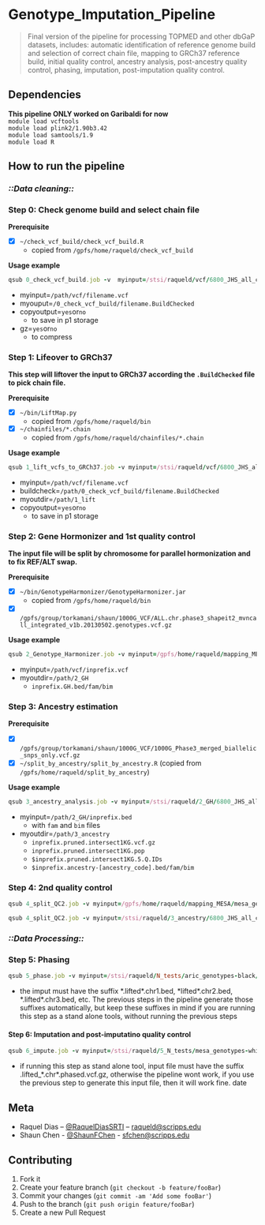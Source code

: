 # Genotype_Imputation_Pipeline
> Final version of the pipeline for processing TOPMED and other dbGaP datasets, includes: 
automatic identification of reference genome build and selection of correct chain file, mapping to GRCh37 reference build, initial quality control, ancestry analysis, post-ancestry quality control, phasing, imputation, post-imputation quality control.
  
  
## Dependencies

__This pipeline ONLY worked on Garibaldi for now__  
```module load vcftools```  
```module load plink2/1.90b3.42```  
```module load samtools/1.9```  
```module load R```  



## How to run the pipeline
### *::Data cleaning::*
### Step 0: Check genome build and select chain file

__Prerequisite__  

- [x] `~/check_vcf_build/check_vcf_build.R`  
    * copied from `/gpfs/home/raqueld/check_vcf_build`

__Usage example__ 
 
```ruby
qsub 0_check_vcf_build.job -v  myinput=/stsi/raqueld/vcf/6800_JHS_all_chr_sampleID_c2.vcf,myoutput=/stsi/raqueld/0_check_vcf_build/6800_JHS_all_chr_sampleID_c2.BuildChecked,copyoutput=yes,gz=yes -N 0_6800_JHS_all_chr_sampleID_c2
```

* myinput=`/path/vcf/filename.vcf`  
* myouput=`/0_check_vcf_build/filename.BuildChecked`  
* copyoutput=`yes`or`no`  
    * to save in p1 storage  
* gz=`yes`or`no`  
    * to compress  


### Step 1: Lifeover to GRCh37
__This step will liftover the input to GRCh37 according the `.BuildChecked` file to pick chain file.__  

__Prerequisite__  

- [x] `~/bin/LiftMap.py`
    * copied from `/gpfs/home/raqueld/bin`
- [x] `~/chainfiles/*.chain`
    * copied from `/gpfs/home/raqueld/chainfiles/*.chain`
    
__Usage example__ 
 
```ruby
qsub 1_lift_vcfs_to_GRCh37.job -v myinput=/stsi/raqueld/vcf/6800_JHS_all_chr_sampleID_c2.vcf,buildcheck=/stsi/raqueld/0_check_vcf_build/6800_JHS_all_chr_sampleID_c2.BuildChecked,myoutdir=/stsi/raqueld/1_lift,copyoutput=yes -N 1_6800_JHS_all_chr_sampleID_c2
```

* myinput=`/path/vcf/filename.vcf`
* buildcheck=`/path/0_check_vcf_build/filename.BuildChecked`
* myoutdir=`/path/1_lift`
* copyoutput=`yes`or`no`
    * to save in p1 storage


### Step 2: Gene Hormonizer and 1st quality control
__The input file will be split by chromosome for parallel hormonization and to fix REF/ALT swap.__

__Prerequisite__  
- [x] `~/bin/GenotypeHarmonizer/GenotypeHarmonizer.jar`
    * copied from `/gpfs/home/raqueld/bin`
- [x] `/gpfs/group/torkamani/shaun/1000G_VCF/ALL.chr.phase3_shapeit2_mvncall_integrated_v1b.20130502.genotypes.vcf.gz`

__Usage example__ 
```ruby
qsub 2_Genotype_Harmonizer.job -v myinput=/gpfs/home/raqueld/mapping_MESA/mesa_genotypes-black.lifted_NCBI36_to_GRCh37.bed,myoutdir=/gpfs/home/raqueld/mapping_MESA -N 2_N_GH.mesa_genotypes-black
```
* myinput=`/path/vcf/inprefix.vcf`   
* myoutdir=`/path/2_GH`
    * `inprefix.GH.bed/fam/bim`


### Step 3: Ancestry estimation

__Prerequisite__  

- [x] `/gpfs/group/torkamani/shaun/1000G_VCF/1000G_Phase3_merged_biallelic_snps_only.vcf.gz`
- [x] `~/split_by_ancestry/split_by_ancestry.R` (copied from `/gpfs/home/raqueld/split_by_ancestry`)  

__Usage example__ 
 
```ruby
qsub 3_ancestry_analysis.job -v myinput=/stsi/raqueld/2_GH/6800_JHS_all_chr_sampleID_c1.lifted_hg19_to_GRCh37.GH.bed,myoutdir=/stsi/raqueld/3_ancestry -N 3_6800_JHS_all_chr_sampleID_c1
```
* myinput=`/path/2_GH/inprefix.bed`
    * with `fam` and `bim` files
* myoutdir=`/path/3_ancestry`  
    * `inprefix.pruned.intersect1KG.vcf.gz`
    * `inprefix.pruned.intersect1KG.pop`
    * `$inprefix.pruned.intersect1KG.5.Q.IDs`
    * `$inprefix.ancestry-[ancestry_code].bed/fam/bim`


### Step 4: 2nd quality control
 
```ruby
qsub 4_split_QC2.job -v myinput=/gpfs/home/raqueld/mapping_MESA/mesa_genotypes-black.lifted_NCBI36_to_GRCh37.GH.bed,myoutdir=/stsi/raqueld/N_tests,hwe='',geno=0.1,mind=0.1 -N 4_N_mesa_genotypes-black
```
```ruby
qsub 4_split_QC2.job -v myinput=/stsi/raqueld/3_ancestry/6800_JHS_all_chr_sampleID_c1/6800_JHS_all_chr_sampleID_c1.lifted_hg19_to_GRCh37.GH.ancestry-5.bed,myoutdir=/stsi/raqueld/4_split_QC2,hwe='',geno=0.1,mind=0.1 -N 4_6800_JHS_all_chr_sampleID_c1
```


### *::Data Processing::*


### Step 5: Phasing

```ruby
qsub 5_phase.job -v myinput=/stsi/raqueld/N_tests/aric_genotypes-black/aric_genotypes-black.lifted_NCBI36_to_GRCh37.GH.chr1.bed,myoutdir=/stsi/raqueld/5_N_tests,reftype=HRC -N 5_N_mesa_genotypes-black
```

  - the imput must have the suffix \*.lifted\*.chr1.bed, \*lifted\*.chr2.bed, \*.lifted\*.chr3.bed, etc. The previous steps in the pipeline generate those suffixes automatically, but keep these suffixes in mind if you are running this step as a stand alone tools, without running the previous steps

#### Step 6: Imputation and post-imputatino quality control

```ruby
qsub 6_impute.job -v myinput=/stsi/raqueld/5_N_tests/mesa_genotypes-white/mesa_genotypes-white.lifted_NCBI36_to_GRCh37.GH.chr18.phased.vcf.gz,myoutdir=/stsi/raqueld/6_N_tests,reftype=HRC -N 6_mesa_genotypes-white.lifted_NCBI36_to_GRCh37.GH.chr18
```
  - if running this step as stand alone tool, input file must have the suffix .lifted_\*.chr\*.phased.vcf.gz, otherwise the pipeline wont work, if you use the previous step to generate this input file, then it will work fine.
date


## Meta

  - Raquel Dias – [@RaquelDiasSRTI](https://twitter.com/RaquelDiasSRTI) – raqueld@scripps.edu  
  - Shaun Chen - [@ShaunFChen](http://twitter.com/ShaunFChen) - sfchen@scripps.edu  


## Contributing

1. Fork it
2. Create your feature branch (`git checkout -b feature/fooBar`)
3. Commit your changes (`git commit -am 'Add some fooBar'`)
4. Push to the branch (`git push origin feature/fooBar`)
5. Create a new Pull Request
